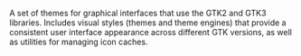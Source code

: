 A set of themes for graphical interfaces that use the GTK2 and GTK3 libraries.
Includes visual styles (themes and theme engines) that provide a consistent user interface appearance across different GTK versions,
as well as utilities for managing icon caches.
